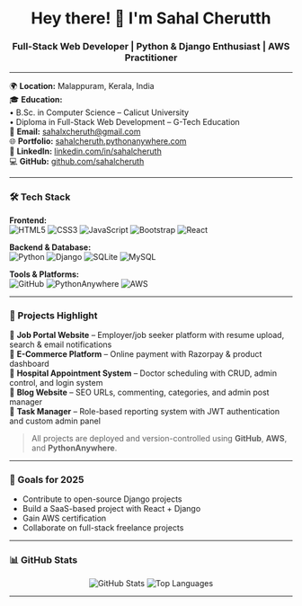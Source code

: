 <h1 align="center">Hey there! 👋 I'm Sahal Cherutth</h1>
<h3 align="center">Full-Stack Web Developer | Python & Django Enthusiast | AWS Practitioner</h3>

---

🌍 **Location:** Malappuram, Kerala, India  
🎓 **Education:**  
• B.Sc. in Computer Science – Calicut University  
• Diploma in Full-Stack Web Development – G-Tech Education  
📧 **Email:** sahalxcheruth@gmail.com  
🌐 **Portfolio:** [sahalcheruth.pythonanywhere.com](https://sahalcheruth.pythonanywhere.com)  
💼 **LinkedIn:** [linkedin.com/in/sahalcheruth](https://linkedin.com/in/sahalcheruth)  
💻 **GitHub:** [github.com/sahalcheruth](https://github.com/sahalcheruth)

---

### 🛠️ Tech Stack


**Frontend:**  
![HTML5](https://img.shields.io/badge/-HTML5-E34F26?style=flat-square&logo=html5&logoColor=white) ![CSS3](https://img.shields.io/badge/-CSS3-1572B6?style=flat-square&logo=css3) ![JavaScript](https://img.shields.io/badge/-JavaScript-F7DF1E?style=flat-square&logo=javascript&logoColor=black) ![Bootstrap](https://img.shields.io/badge/-Bootstrap-563D7C?style=flat-square&logo=bootstrap) ![React](https://img.shields.io/badge/-React-20232A?style=flat-square&logo=react)

**Backend & Database:**  
![Python](https://img.shields.io/badge/-Python-3776AB?style=flat-square&logo=python) ![Django](https://img.shields.io/badge/-Django-092E20?style=flat-square&logo=django) ![SQLite](https://img.shields.io/badge/-SQLite-003B57?style=flat-square&logo=sqlite) ![MySQL](https://img.shields.io/badge/-MySQL-4479A1?style=flat-square&logo=mysql)

**Tools & Platforms:**  
![GitHub](https://img.shields.io/badge/-GitHub-181717?style=flat-square&logo=github) ![PythonAnywhere](https://img.shields.io/badge/-PythonAnywhere-44aadd?style=flat-square&logo=python) ![AWS](https://img.shields.io/badge/-AWS-FF9900?style=flat-square&logo=amazonaws)


---

### 🚀 Projects Highlight

🔹 **Job Portal Website** – Employer/job seeker platform with resume upload, search & email notifications  
🔹 **E-Commerce Platform** – Online payment with Razorpay & product dashboard  
🔹 **Hospital Appointment System** – Doctor scheduling with CRUD, admin control, and login system  
🔹 **Blog Website** – SEO URLs, commenting, categories, and admin post manager  
🔹 **Task Manager** – Role-based reporting system with JWT authentication and custom admin panel

> All projects are deployed and version-controlled using **GitHub**, **AWS**, and **PythonAnywhere**.

---

### 🎯 Goals for 2025

- Contribute to open-source Django projects  
- Build a SaaS-based project with React + Django  
- Gain AWS certification  
- Collaborate on full-stack freelance projects

---

### 📊 GitHub Stats

<p align="center">
  <img src="https://github-readme-stats.vercel.app/api?username=sahalcheruth&show_icons=true&theme=radical" alt="GitHub Stats" />
  <img src="https://github-readme-stats.vercel.app/api/top-langs/?username=sahalcheruth&layout=compact&theme=radical" alt="Top Languages" />
</p>

---


